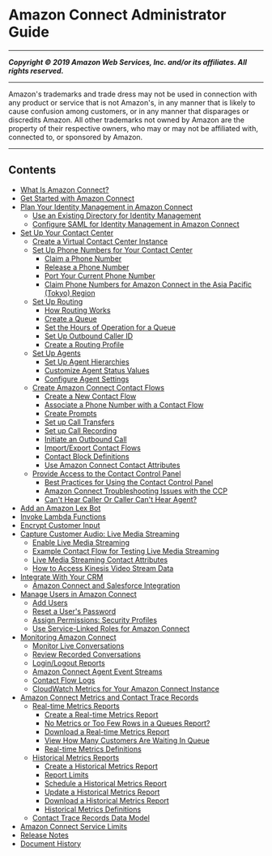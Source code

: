 # Amazon Connect Administrator Guide

-----
*****Copyright &copy; 2019 Amazon Web Services, Inc. and/or its affiliates. All rights reserved.*****

-----
Amazon's trademarks and trade dress may not be used in 
     connection with any product or service that is not Amazon's, 
     in any manner that is likely to cause confusion among customers, 
     or in any manner that disparages or discredits Amazon. All other 
     trademarks not owned by Amazon are the property of their respective
     owners, who may or may not be affiliated with, connected to, or 
     sponsored by Amazon.

-----
## Contents
+ [What Is Amazon Connect?](what-is-amazon-connect.md)
+ [Get Started with Amazon Connect](amazon-connect-get-started.md)
+ [Plan Your Identity Management in Amazon Connect](connect-identity-management.md)
   + [Use an Existing Directory for Identity Management](directory-service.md)
   + [Configure SAML for Identity Management in Amazon Connect](configure-saml.md)
+ [Set Up Your Contact Center](amazon-connect-contact-centers.md)
   + [Create a Virtual Contact Center Instance](amazon-connect-instances.md)
   + [Set Up Phone Numbers for Your Contact Center](contact-center-phone-number.md)
      + [Claim a Phone Number](claim-phone-number.md)
      + [Release a Phone Number](release-phone-number.md)
      + [Port Your Current Phone Number](port-phone-number.md)
      + [Claim Phone Numbers for Amazon Connect in the Asia Pacific (Tokyo) Region](connect-tokyo-region.md)
   + [Set Up Routing](connect-queues.md)
      + [How Routing Works](about-routing.md)
      + [Create a Queue](create-queue.md)
      + [Set the Hours of Operation for a Queue](set-hours-operation.md)
      + [Set Up Outbound Caller ID](queues-callerid.md)
      + [Create a Routing Profile](routing-profiles.md)
   + [Set Up Agents](connect-agents.md)
      + [Set Up Agent Hierarchies](agent-hierarchy.md)
      + [Customize Agent Status Values](agent-status.md)
      + [Configure Agent Settings](configure-agents.md)
   + [Create Amazon Connect Contact Flows](connect-contact-flows.md)
      + [Create a New Contact Flow](create-contact-flow.md)
      + [Associate a Phone Number with a Contact Flow](associate-phone-number.md)
      + [Create Prompts](prompts.md)
      + [Set up Call Transfers](transfer.md)
      + [Set up Call Recording](set-up-recordings.md)
      + [Initiate an Outbound Call](using-call-number-block.md)
      + [Import/Export Contact Flows](contact-flow-import-export.md)
      + [Contact Block Definitions](contact-blocks.md)
      + [Use Amazon Connect Contact Attributes](connect-contact-attributes.md)
   + [Provide Access to the Contact Control Panel](amazon-connect-contact-control-panel.md)
      + [Best Practices for Using the Contact Control Panel](bp-ccp.md)
      + [Amazon Connect Troubleshooting Issues with the CCP](troubleshooting.md)
      + [Can't Hear Caller Or Caller Can't Hear Agent?](cant-hear-caller.md)
+ [Add an Amazon Lex Bot](amazon-lex.md)
+ [Invoke Lambda Functions](connect-lambda-functions.md)
+ [Encrypt Customer Input](contact-flow-keys.md)
+ [Capture Customer Audio: Live Media Streaming](customer-voice-streams.md)
   + [Enable Live Media Streaming](enable-live-media-streams.md)
   + [Example Contact Flow for Testing Live Media Streaming](use-media-streams-blocks.md)
   + [Live Media Streaming Contact Attributes](media-streaming-attributes.md)
   + [How to Access Kinesis Video Stream Data](access-media-stream-data.md)
+ [Integrate With Your CRM](crm.md)
   + [Amazon Connect and Salesforce Integration](salesforce-integration.md)
+ [Manage Users in Amazon Connect](connect-security.md)
   + [Add Users](user-management.md)
   + [Reset a User's Password](password-reset.md)
   + [Assign Permissions: Security Profiles](connect-security-profiles.md)
   + [Use Service-Linked Roles for Amazon Connect](connect-slr.md)
+ [Monitoring Amazon Connect](monitoring-amazon-connect.md)
   + [Monitor Live Conversations](monitor-conversations.md)
   + [Review Recorded Conversations](recordings.md)
   + [Login/Logout Reports](login-logout-reports.md)
   + [Amazon Connect Agent Event Streams](agent-event-streams.md)
   + [Contact Flow Logs](contact-flow-logs.md)
   + [CloudWatch Metrics for Your Amazon Connect Instance](monitoring-cloudwatch.md)
+ [Amazon Connect Metrics and Contact Trace Records](amazon-connect-metrics.md)
   + [Real-time Metrics Reports](real-time-metrics-reports.md)
      + [Create a Real-time Metrics Report](create-real-time-report.md)
      + [No Metrics or Too Few Rows in a Queues Report?](troubleshoot-rtm.md)
      + [Download a Real-time Metrics Report](download-real-time-metrics-report.md)
      + [View How Many Customers Are Waiting In Queue](call-back.md)
      + [Real-time Metrics Definitions](real-time-metrics-definitions.md)
   + [Historical Metrics Reports](historical-metrics.md)
      + [Create a Historical Metrics Report](create-historical-metrics-report.md)
      + [Report Limits](historical-reporting-limits.md)
      + [Schedule a Historical Metrics Report](schedule-historical-metrics-report.md)
      + [Update a Historical Metrics Report](update-historical-metrics-report.md)
      + [Download a Historical Metrics Report](download-historical-metrics-report.md)
      + [Historical Metrics Definitions](historical-metrics-definitions.md)
   + [Contact Trace Records Data Model](ctr-data-model.md)
+ [Amazon Connect Service Limits](amazon-connect-service-limits.md)
+ [Release Notes](amazon-connect-release-notes.md)
+ [Document History](doc-history.md)